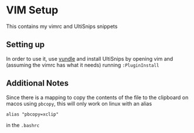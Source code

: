 # VIM Setup

This contains my vimrc and UltiSnips snippets

## Setting up

In order to use it, use [vundle](https://github.com/VundleVim/Vundle.vim) and install UltiSnips by opening vim and (assuming the vimrc has what it needs) running ```:PluginInstall```

## Additional Notes

Since there is a mapping to copy the contents of the file to the clipboard on macos using ```pbcopy```, this will only work on linux with an alias

```
alias "pbcopy=xclip"
```

in the ```.bashrc```

